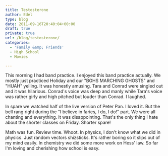 ```yaml
---
title: Testosterone
author: Edel
type: blog
date: 2011-09-16T20:40:04+00:00
draft: true
private: true
url: /blog/testosterone/
categories:
  - 'Family &amp; Friends'
  - High School
  - Movies

---
```

This morning I had band practice. I enjoyed this band practice actually. We mostly just practiced Holiday and our "BGHS MARCHING GHOSTS" and "HUAH" yelling. It was honestly amusing. Tara and Conrad were singled out and it was hilarious. Conrad's voice was deep and manly while Tara's voice was rather girly and high pitched but louder than Conrad. I laughed.

In spare we watched half of the live version of Peter Pan. I loved it. But the bell rang right during the "I believe in faries, I do, I do!" part. We were all chanting and everything. It was disappointing. That's the only thing I hate about the shorter classes on Friday. Shorter spare!

Math was fun. Review time. Whoot. In physics, I don't know what we did in physics. Just random vectors shizsticks. It's rather boring so it slips out of my mind easily. In chemistry we did some more work on Hess' law. So far I'm loving and cherishing how school is easy.


